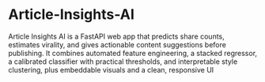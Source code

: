 # Article-Insights-AI
Article Insights AI is a FastAPI web app that predicts share counts, estimates virality, and gives actionable content suggestions before publishing. It combines automated feature engineering, a stacked regressor, a calibrated classifier with practical thresholds, and interpretable style clustering, plus embeddable visuals and a clean, responsive UI
